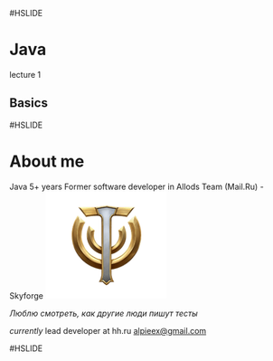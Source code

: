 #HSLIDE
# Java
lecture 1
## Basics

#HSLIDE
# About me
Java 5+ years
Former software developer in Allods Team (Mail.Ru) - Skyforge
![sf](assets/img/sf.png)

*Люблю смотреть, как другие люди пишут тесты*

*currently* lead developer at hh.ru
alpieex@gmail.com

#HSLIDE